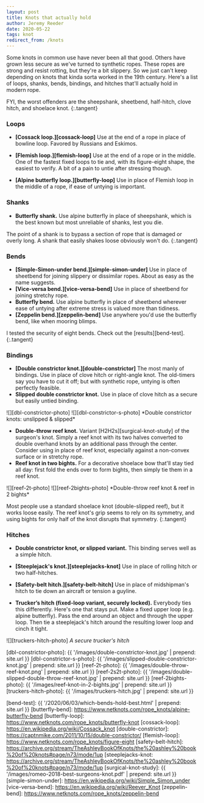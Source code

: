```yaml
---
layout: post
title: Knots that actually hold
author: Jeremy Reeder
date: 2020-05-22
tags: knot
redirect_from: /knots
---
```


Some knots in common use have never been all that good. Others have grown less
secure as we've turned to synthetic ropes. These ropes are strong and resist
rotting, but they're a bit slippery. So we just can't keep depending on knots
that kinda sorta worked in the 19th century. Here's a list of loops, shanks,
bends, bindings, and hitches that'll actually hold in modern rope.

FYI, the worst offenders are the sheepshank, sheetbend, half-hitch, clove
hitch, and shoelace knot.
{:.tangent}


### Loops

- **[Cossack loop.][cossack-loop]**
Use at the end of a rope in place of bowline loop. Favored by Russians and
Eskimos.

- **[Flemish loop.][flemish-loop]**
Use at the end of a rope or in the middle.  One of the fastest fixed loops to
tie and, with its figure-eight shape, the easiest to verify. A bit of a pain to
untie after stressing though.

- **[Alpine butterfly loop.][butterfly-loop]**
Use in place of Flemish loop in the middle of a rope, if ease of untying is
important.


### Shanks
- **Butterfly shank.**
Use alpine butterfly in place of sheepshank, which is the best known but most
unreliable of shanks, lest you die.

The point of a shank is to bypass a section of rope that is damaged or overly
long. A shank that easily shakes loose obviously won't do.
{:.tangent}


### Bends
- **[Simple-Simon-under bend.][simple-simon-under]**
Use in place of sheetbend for joining slippery or dissimilar ropes. About as
easy as the name suggests.
- **[Vice-versa bend.][vice-versa-bend]**
Use in place of sheetbend for joining stretchy rope.
- **Butterfly bend.**
Use alpine butterfly in place of sheetbend wherever ease of untying after
extreme stress is valued more than tidiness.
- **[Zeppelin bend.][zeppelin-bend]**
Use anywhere you'd use the butterfly bend, like when mooring blimps.

I tested the security of eight bends. Check out the [results][bend-test].
{:.tangent}


### Bindings
- **[Double constrictor knot.][double-constrictor]** The most manly of
bindings. Use in place of clove hitch or right-angle knot. The old-timers say
you have to cut it off; but with synthetic rope, untying is often perfectly
feasible.
- **Slipped double constrictor knot.** Use in place of clove hitch as a secure
but easily untied binding.

<div class="gallery" markdown="1">
![][dbl-constrictor-photo]
![][dbl-constrictor-s-photo]
*Double constrictor knots: unslipped & slipped*
</div>

- **Double-throw reef knot.**
Variant [H2H2s][surgical-knot-study] of the surgeon's knot. Simply a reef
knot with its two halves converted to double overhand knots by an additional
pass through the center. Consider using in place of reef knot, especially
against a non-convex surface or in stretchy rope.
- **Reef knot in two bights.**
For a decorative shoelace bow that'll stay tied all day: first fold the ends
over to form bights, then simply tie them in a reef knot.

<div class="gallery" markdown="1">
![][reef-2t-photo]
![][reef-2bights-photo]
*Double-throw reef knot & reef in 2 bights*
</div>

Most people use a standard shoelace knot (double-slipped reef), but it works
loose easily. The reef knot's grip seems to rely on its symmetry, and using
bights for only half of the knot disrupts that symmetry.
{:.tangent}


### Hitches

- **Double constrictor knot, or slipped variant.**
This binding serves well as a simple hitch.

- **[Steeplejack's knot.][steeplejacks-knot]**
Use in place of rolling hitch or two half-hitches.

- **[Safety-belt hitch.][safety-belt-hitch]**
Use in place of midshipman's hitch to tie down an aircraft or tension a
guyline.

- **Trucker’s hitch (fixed-loop variant, securely locked).**
Everybody ties this differently. Here's one that stays put. Make a fixed
upper loop (e.g. alpine butterfly). Pass the end around an object and through
the upper loop. Then tie a steeplejack's hitch around the resulting lower loop
and cinch it tight.

![][truckers-hitch-photo]
*A secure trucker's hitch*


[dbl-constrictor-photo]:   {{ '/images/double-constrictor-knot.jpg'               | prepend: site.url }}
[dbl-constrictor-s-photo]: {{ '/images/slipped-double-constrictor-knot.jpg'       | prepend: site.url }}
[reef-2t-photo]:           {{ '/images/double-throw-reef-knot.png'                | prepend: site.url }}
[reef-2s2t-photo]:         {{ '/images/double-slipped-double-throw-reef-knot.jpg' | prepend: site.url }}
[reef-2bights-photo]:      {{ '/images/reef-knot-in-2-bights.jpg'                 | prepend: site.url }}
[truckers-hitch-photo]:    {{ '/images/truckers-hitch.jpg'                        | prepend: site.url }}

[bend-test]:           {{ '/2020/06/03/which-bends-hold-best.html' | prepend: site.url }}
[butterfly-bend]:      https://www.netknots.com/rope_knots/alpine-butterfly-bend
[butterfly-loop]:      https://www.netknots.com/rope_knots/butterfly-knot
[cossack-loop]:        https://en.wikipedia.org/wiki/Cossack_knot
[double-constrictor]:  https://captnmike.com/2011/10/15/double-constrictor/
[flemish-loop]:        https://www.netknots.com/rope_knots/figure-eight
[safety-belt-hitch]:   https://archive.org/stream/TheAshleyBookOfKnots/the%20ashley%20book%20of%20knots#page/n73/mode/1up
[steeplejacks-knot:    https://archive.org/stream/TheAshleyBookOfKnots/the%20ashley%20book%20of%20knots#page/n73/mode/1up
[surgical-knot-study]: {{ '/images/romeo-2018-best-surgeons-knot.pdf' | prepend: site.url }}
[simple-simon-under]:  https://en.wikipedia.org/wiki/Simple_Simon_under
[vice-versa-bend]:     https://en.wikipedia.org/wiki/Reever_Knot
[zeppelin-bend]:       https://www.netknots.com/rope_knots/zeppelin-bend

